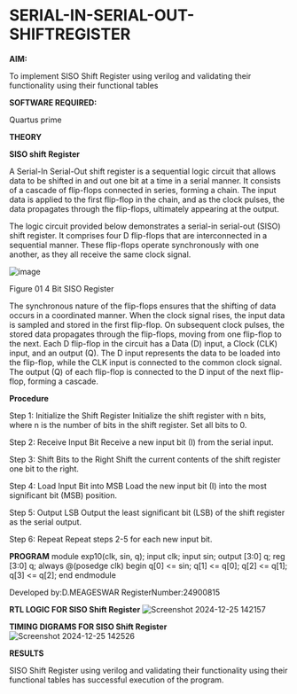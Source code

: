 # SERIAL-IN-SERIAL-OUT-SHIFTREGISTER

**AIM:**

To implement  SISO Shift Register using verilog and validating their functionality using their functional tables

**SOFTWARE REQUIRED:**

Quartus prime

**THEORY**

**SISO shift Register**

A Serial-In Serial-Out shift register is a sequential logic circuit that allows data to be shifted in and out one bit at a time in a serial manner. It consists of a cascade of flip-flops connected in series, forming a chain. The input data is applied to the first flip-flop in the chain, and as the clock pulses, the data propagates through the flip-flops, ultimately appearing at the output.

The logic circuit provided below demonstrates a serial-in serial-out (SISO) shift register. It comprises four D flip-flops that are interconnected in a sequential manner. These flip-flops operate synchronously with one another, as they all receive the same clock signal.

![image](https://github.com/naavaneetha/SERIAL-IN-SERIAL-OUT-SHIFTREGISTER/assets/154305477/e81c4072-37f9-46c6-8145-566764b74c3a)

Figure 01 4 Bit SISO Register

The synchronous nature of the flip-flops ensures that the shifting of data occurs in a coordinated manner. When the clock signal rises, the input data is sampled and stored in the first flip-flop. On subsequent clock pulses, the stored data propagates through the flip-flops, moving from one flip-flop to the next.
Each D flip-flop in the circuit has a Data (D) input, a Clock (CLK) input, and an output (Q). The D input represents the data to be loaded into the flip-flop, while the CLK input is connected to the common clock signal. The output (Q) of each flip-flop is connected to the D input of the next flip-flop, forming a cascade.

**Procedure**

Step 1: Initialize the Shift Register
Initialize the shift register with n bits, where n is the number of bits in the shift register. Set all bits to 0.

Step 2: Receive Input Bit
Receive a new input bit (I) from the serial input.

Step 3: Shift Bits to the Right
Shift the current contents of the shift register one bit to the right.

Step 4: Load Input Bit into MSB
Load the new input bit (I) into the most significant bit (MSB) position.

Step 5: Output LSB
Output the least significant bit (LSB) of the shift register as the serial output.

Step 6: Repeat
Repeat steps 2-5 for each new input bit.


**PROGRAM**
module exp10(clk, sin, q);
input clk;
input sin;
output [3:0] q;
reg [3:0] q;
always @(posedge clk)
begin
q[0] <= sin;
q[1] <= q[0];
q[2] <= q[1];
q[3] <= q[2];
end
endmodule


Developed by:D.MEAGESWAR
RegisterNumber:24900815



**RTL LOGIC FOR SISO Shift Register**
![Screenshot 2024-12-25 142157](https://github.com/user-attachments/assets/347acce0-623f-4bb0-976b-1d87580aaf2c)


**TIMING DIGRAMS FOR SISO Shift Register**
![Screenshot 2024-12-25 142526](https://github.com/user-attachments/assets/7890def5-76fb-41d3-bad7-566fe159fef5)


**RESULTS**

SISO Shift Register using verilog and validating their functionality using their functional
tables has successful execution of the program.
